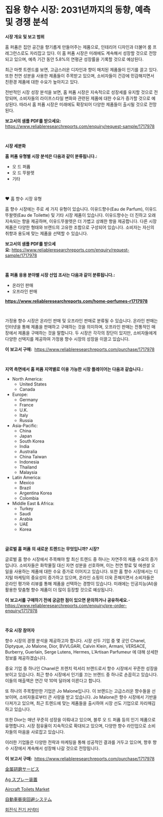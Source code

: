 <p><h1>집용 향수 시장: 2031년까지의 동향, 예측 및 경쟁 분석</h1></p><p><strong>시장 개요 및 보고 범위</strong></p>
<p><p>홈 퍼퓸은 집안 공간을 향기롭게 만들어주는 제품으로, 인테리어 디자인과 더불어 룸 프레그런스로도 자리잡고 있다. 이 홈 퍼퓸 시장은 미래에도 계속해서 성장할 것으로 전망되고 있으며, 예측 기간 동안 5.8%의 연평균 성장률을 기록할 것으로 예상된다. </p><p>최근 마켓 트렌드를 보면, 고급스러운 디자인과 향이 매치된 제품들이 인기를 끌고 있다. 또한 천연 성분을 사용한 제품들이 주목받고 있으며, 소비자들이 건강에 민감해지면서 친환경 제품에 대한 수요가 높아지고 있다. </p><p>전반적인 시장 성장 분석을 보면, 홈 퍼퓸 시장은 지속적으로 성장세를 유지할 것으로 전망되며, 소비자들의 라이프스타일 변화와 관련된 제품에 대한 수요가 증가할 것으로 예상된다. 따라서 홈 퍼퓸 시장은 미래에도 확장되어 다양한 제품들이 출시될 것으로 전망된다.</p></p>
<p><strong>보고서의 샘플 PDF를 받으세요:</strong> <a href="https://www.reliableresearchreports.com/enquiry/request-sample/1717978">https://www.reliableresearchreports.com/enquiry/request-sample/1717978</a></p>
<p>&nbsp;</p>
<p><strong>시장 세분화</strong></p>
<p><strong>홈 퍼퓸 유형별 시장 분석은 다음과 같이 분류됩니다.:</strong></p>
<p><ul><li>오 드 퍼퓸</li><li>오 드 뚜왈렛</li><li>기타</li></ul></p>
<p>&nbsp;</p>
<p><p>❤️ 홈 향수 시장 유형</p><p>홈 향수 시장에는 주로 세 가지 유형이 있습니다. 이유드향수(Eau de Parfum), 이유드뚜왈렛(Eau de Toilette) 및 기타 시장 제품이 있습니다. 이유드향수는 더 진하고 오래 지속되는 향을 제공하며, 이유드뚜왈렛은 더 가볍고 상쾌한 향을 제공합니다. 다른 시장 제품은 다양한 형태와 브랜드의 고유한 조합으로 구성되어 있습니다. 소비자는 자신의 취향과 용도에 맞는 제품을 선택할 수 있습니다.</p></p>
<p><strong>보고서의 샘플 PDF를 받으세요:</strong>&nbsp;<a href="https://www.reliableresearchreports.com/enquiry/request-sample/1717978">https://www.reliableresearchreports.com/enquiry/request-sample/1717978</a></p>
<p>&nbsp;</p>
<p><strong> 홈 퍼퓸 응용 분야별 시장 산업 조사는 다음과 같이 분류됩니다.:</strong></p>
<p><ul><li>온라인 판매</li><li>오프라인 판매</li></ul></p>
<p><strong><a href="https://www.reliableresearchreports.com/home-perfumes-r1717978">https://www.reliableresearchreports.com/home-perfumes-r1717978</a></strong></p>
<p>&nbsp;</p>
<p><p>가정용 향수 시장은 온라인 판매 및 오프라인 판매로 분류될 수 있습니다. 온라인 판매는 인터넷을 통해 제품을 판매하고 구매하는 것을 의미하며, 오프라인 판매는 전통적인 매장에서 제품을 구매하는 것을 말합니다. 두 시장은 각각의 장단이 있지만, 소비자들에게 다양한 선택지를 제공하여 가정용 향수 시장의 성장을 이끌고 있습니다.</p></p>
<p><strong>이 보고서 구매:</strong>&nbsp; <a href="https://www.reliableresearchreports.com/purchase/1717978">https://www.reliableresearchreports.com/purchase/1717978</a></p>
<p>&nbsp;</p>
<p><strong>지역 측면에서 홈 퍼퓸 지역별로 이용 가능한 시장 플레이어는 다음과 같습니다.:</strong></p>
<p><ul>
    <li>
        North America:
        <ul>
            <li>United States</li>
            <li>Canada</li>
        </ul>
    </li>
    <li>
        Europe:
        <ul>
            <li>Germany</li>
            <li>France</li>
            <li>U.K.</li>
            <li>Italy</li>
            <li>Russia</li>
        </ul>
    </li>
    <li>
        Asia-Pacific:
        <ul>
            <li>China</li>
            <li>Japan</li>
            <li>South Korea</li>
            <li>India</li>
            <li>Australia</li>
            <li>China Taiwan</li>
            <li>Indonesia</li>
            <li>Thailand</li>
            <li>Malaysia</li>
        </ul>
    </li>
    <li>
        Latin America:
        <ul>
            <li>Mexico</li>
            <li>Brazil</li>
            <li>Argentina Korea</li>
            <li>Colombia</li>
        </ul>
    </li>
    <li>
        Middle East & Africa:
        <ul>
            <li>Turkey</li>
            <li>Saudi</li>
            <li>Arabia</li>
            <li>UAE</li>
            <li>Korea</li>
        </ul>
    </li>
    </ul></p>
<p>&nbsp;</p>
<p><strong>글로벌 홈 퍼퓸 의 새로운 트렌드는 무엇입니까? 시장?</strong></p>
<p><p>글로벌 홈 향수 시장에서 주목해야 할 최신 트렌드 중 하나는 자연주의 제품 수요의 증가입니다. 소비자들은 화학물질 대신 자연 성분을 선호하며, 이는 천연 향료 및 에센셜 오일을 사용하는 제품에 대한 수요 증가로 이어지고 있습니다. 또한 홈 향수 시장에서는 디지털 마케팅의 중요성이 증가하고 있으며, 온라인 쇼핑이 더욱 흔해지면서 소비자들은 온라인 평가와 리뷰를 통해 제품을 선택하는 경향이 있습니다. 미래에는 인공지능(AI)을 활용한 맞춤형 향수 제품이 더 많이 등장할 것으로 예상됩니다.</p></p>
<p><strong>이 보고서를 구매하기 전에 궁금한 점이 있으면 문의하거나 공유하세요.</strong>- <a href="https://www.reliableresearchreports.com/enquiry/pre-order-enquiry/1717978">https://www.reliableresearchreports.com/enquiry/pre-order-enquiry/1717978</a></p>
<p>&nbsp;</p>
<p><strong>주요 시장 참여자</strong></p>
<p><p>향수 시장의 경쟁 분석을 제공하고자 합니다. 시장 선두 기업 중 몇 곳인 Chanel, Diptyque, Jo Malone, Dior, BVVLGARI, Calvin Klein, Armani, VERSACE, Burberry, Guerlain, Serge Lutens, Hermes, L'Artisan Parfumeur 에 대해 상세한 정보를 제공하겠습니다.</p><p>중요 기업 중 하나인 Chanel은 프렌치 럭셔리 브랜드로서 향수 시장에서 꾸준한 성장을 보이고 있습니다. 최근 향수 시장에서 인기를 끄는 브랜드 중 하나로 손꼽히고 있습니다. 이들의 매출액은 연간 약 10억 달러에 이른다고 합니다.</p><p>또 하나의 주목할만한 기업은 Jo Malone입니다. 이 브랜드는 고급스러운 향수들을 선보이며, 소비자들로부터 큰 사랑을 받고 있습니다. Jo Malone은 향수 시장에서 기반을 다져가고 있으며, 최근 트렌드에 맞는 제품들을 출시하여 시장 선도 기업으로 자리매김하고 있습니다.</p><p>또한 Dior는 매년 꾸준히 성장을 이뤄내고 있으며, 블루 오 드 퍼퓸 등의 인기 제품으로 유명합니다. 시장 점유율이 지속적으로 확대되고 있으며, 다양한 향수 라인업으로 소비자들의 마음을 사로잡고 있습니다.</p><p>이러한 기업들은 다양한 전략과 마케팅을 통해 성공적인 결과를 거두고 있으며, 향후 향수 시장에서 계속해서 성장해 나갈 것으로 전망됩니다.</p></p>
<p><strong>이 보고서 구매:</strong>&nbsp;&nbsp;<a href="https://www.reliableresearchreports.com/purchase/1717978">https://www.reliableresearchreports.com/purchase/1717978</a></p>
<p><p><a href="https://medium.com/@chloeconn80/%E9%87%91%E5%B1%9E%E7%A0%94%E7%A3%A8%E3%82%B5%E3%83%BC%E3%83%93%E3%82%B9%E5%B8%82%E5%A0%B4%E3%81%AE%E3%82%A4%E3%83%B3%E3%82%B5%E3%82%A4%E3%83%88-%E5%B8%82%E5%A0%B4%E5%8B%95%E5%90%91-%E6%88%90%E9%95%B7-%E4%BA%88%E6%B8%AC-2024%E5%B9%B4%E3%81%8B%E3%82%892031%E5%B9%B4%E3%81%BE%E3%81%A7-3789fc71e464">金属研磨サービス</a></p><p><a href="https://github.com/SarahFahey88/Market-Research-Report-List-1/blob/main/313023327616.md">Ag スプレー装置</a></p><p><a href="https://github.com/okotobwrhuteie/Market-Research-Report-List-2/blob/main/aircraft-toilets-market.md">Aircraft Toilets Market</a></p><p><a href="https://medium.com/@luckeycorbin/%E8%87%AA%E5%8B%95%E8%BB%8A%E8%A1%9D%E7%AA%81%E5%9B%9E%E9%81%BF%E3%82%B7%E3%82%B9%E3%83%86%E3%83%A0%E5%B8%82%E5%A0%B4%E3%81%AE%E3%83%A1%E3%83%88%E3%83%AA%E3%82%AF%E3%82%B9%E3%81%AE%E8%A7%A3%E8%AA%AD-%E5%B8%82%E5%A0%B4%E3%82%B7%E3%82%A7%E3%82%A2-%E3%83%88%E3%83%AC%E3%83%B3%E3%83%89-%E6%88%90%E9%95%B7%E3%83%91%E3%82%BF%E3%83%BC%E3%83%B3-8aa0bba454e3">自動車衝突回避システム</a></p><p><a href="https://medium.com/@johnjames655/%EB%A1%9C%ED%84%B0%EB%A6%AC-%EC%A0%84%EA%B8%B0-%EC%BB%A4%EB%84%A5%ED%84%B0-%EC%8B%9C%EC%9E%A5-%EC%A0%90%EC%9C%A0%EC%9C%A8-%EB%B3%80%ED%99%94-%EB%B0%8F-%EC%8B%9C%EC%9E%A5-%EC%84%B1%EC%9E%A5-%EB%8F%99%ED%96%A5-2024%EB%85%84-2031%EB%85%84-75ebf939a9a8">회전식 전기 커넥터</a></p></p>